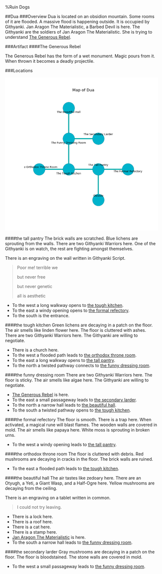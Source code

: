 %Ruin Dogs

##Dua
###Overview
Dua is located on an obsidion mountain. Some rooms of it are flooded. A massive flood is happening outside. It is occupied by Githyanki. <a name="Jan-Aragon-The-Materialistic"></a>Jan Aragon The Materialistic, a Barbed Devil is here. The Githyanki are the soldiers of Jan Aragon The Materialistic. She  is trying to understand [The Generous Rebel](#The-Generous-Rebel). 



###Artifact
####<a name="The-Generous-Rebel"></a>The Generous Rebel


The Generous Rebel has the form of a wet monument. Magic pours from it. When thrown it becomes a deadly projectile. 





###Locations


![](../v2/images/Dua.png)

####<a name="the-tall-pantry"></a>the tall pantry
The brick walls are scratched. Blue lichens are sprouting from the walls. There are two Githyanki Warriors here. One of the Githyanki is on watch, the rest are fighting amongst themselves. 

There is an engraving on the wall written in Githyanki Script. 

> Poor me! terrible we
>
> but never free
>
> but never genetic
>
> all is aesthetic
>


* To the west a long walkway opens to [the tough kitchen](#the-tough-kitchen).
* To the east a windy opening opens to [the formal refectory](#the-formal-refectory).
* To the south is the entrance.


####<a name="the-tough-kitchen"></a>the tough kitchen
Green lichens are decaying in a patch on the floor. The air smells like linden flower here. The floor is cluttered with ashes. There are two Githyanki Warriors here. The Githyanki are willing to negotiate. 



* There is a church here.
* To the west a flooded path leads to [the orthodox throne room](#the-orthodox-throne-room).
* To the east a long walkway opens to [the tall pantry](#the-tall-pantry).
* To the north a twisted pathway connects to [the funny dressing room](#the-funny-dressing-room).


####<a name="the-funny-dressing-room"></a>the funny dressing room
There are two Githyanki Warriors here. The floor is sticky. The air smells like algae here. The Githyanki are willing to negotiate. 



* [The Generous Rebel](#The-Generous-Rebel) is here.
* To the east a small passageway leads to [the secondary larder](#the-secondary-larder).
* To the north a narrow hall leads to [the beautiful hall](#the-beautiful-hall).
* To the south a twisted pathway opens to [the tough kitchen](#the-tough-kitchen).


####<a name="the-formal-refectory"></a>the formal refectory
The floor is smooth. There is a trap here. When activated, a magical rune will blast flames. The wooden walls are covered in mold. The air smells like papaya here. White moss is sprouting in broken urns. 



* To the west a windy opening leads to [the tall pantry](#the-tall-pantry).


####<a name="the-orthodox-throne-room"></a>the orthodox throne room
The floor is cluttered with debris. Red mushrooms are decaying in cracks in the floor. The brick walls are ruined. 



* To the east a flooded path leads to [the tough kitchen](#the-tough-kitchen).


####<a name="the-beautiful-hall"></a>the beautiful hall
The air tastes like zedoary here. There are an Otyugh, a Yeti, a Giant Wasp, and a Half-Ogre here. Yellow mushrooms are decaying from the ceiling. 

There is an engraving on a tablet written in common. 

> I could not try leaving.
>


* There is a lock here.
* There is a roof here.
* There is a cat here.
* There is a stamp here.
* [Jan Aragon The Materialistic](#Jan-Aragon-The-Materialistic) is here.
* To the south a narrow hall leads to [the funny dressing room](#the-funny-dressing-room).


####<a name="the-secondary-larder"></a>the secondary larder
Gray mushrooms are decaying in a patch on the floor. The floor is bloodstained. The stone walls are covered in mold. 



* To the west a small passageway leads to [the funny dressing room](#the-funny-dressing-room).


